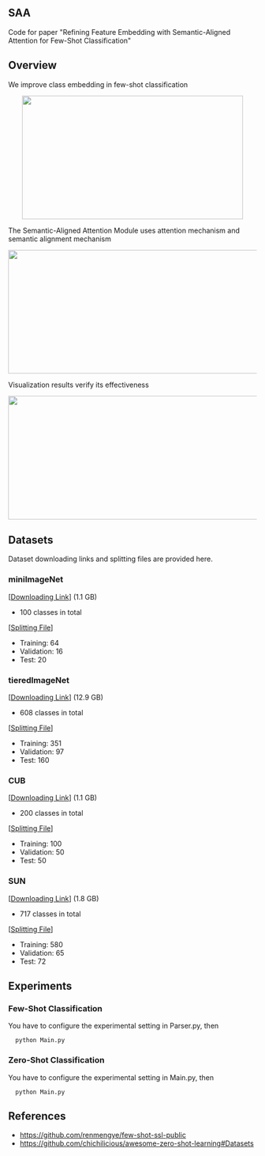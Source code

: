 ## SAA
Code for paper "Refining Feature Embedding with Semantic-Aligned Attention for Few-Shot Classification"

## Overview
We improve class embedding in few-shot classification

<div align=center><img width="448" height="250" src="https://github.com/brycexu/SAAM/blob/master/images/illustration.png"/></div>

The Semantic-Aligned Attention Module uses attention mechanism and semantic alignment mechanism

<div align=center><img width="510" height="250" src="https://github.com/brycexu/SAAM/blob/master/images/saam.png"/></div>

Visualization results verify its effectiveness

<div align=center><img width="560" height="250" src="https://github.com/brycexu/SAAM/blob/master/images/tsne.png"/></div>

## Datasets

Dataset downloading links and splitting files are provided here. 

### miniImageNet
[[Downloading Link](https://drive.google.com/open?id=16V_ZlkW4SsnNDtnGmaBRq2OoPmUOc5mY)]  (1.1 GB)
* 100 classes in total

[[Splitting File](https://github.com/brycexu/SAAM/tree/master/Few-Shot%20Classification/Dataset/miniImageNet/Splits)]
* Training: 64   
* Validation: 16   
* Test: 20

### tieredImageNet
[[Downloading Link](https://drive.google.com/open?id=1g1aIDy2Ar_MViF2gDXFYDBTR-HYecV07)]  (12.9 GB)
* 608 classes in total

[[Splitting File](https://github.com/brycexu/SAAM/tree/master/Few-Shot%20Classification/Dataset/tieredImageNet/Splits)]
* Training: 351
* Validation: 97
* Test: 160

### CUB
[[Downloading Link](https://drive.google.com/open?id=1g1aIDy2Ar_MViF2gDXFYDBTR-HYecV07)] (1.1 GB)
* 200 classes in total

[[Splitting File](https://github.com/brycexu/SAAM/tree/master/Zero-Shot%20Classification/CUB/Splits)]
* Training: 100
* Validation: 50
* Test: 50

### SUN
[[Downloading Link](http://cs.brown.edu/~gmpatter/sunattributes.html)] (1.8 GB)
* 717 classes in total

[[Splitting File](https://github.com/brycexu/SAAM/tree/master/Zero-Shot%20Classification/SUN/Splits)]
* Training: 580
* Validation: 65
* Test: 72

## Experiments
### Few-Shot Classification
You have to configure the experimental setting in Parser.py, then
```
  python Main.py
```

### Zero-Shot Classification
You have to configure the experimental setting in Main.py, then
```
  python Main.py
```

## References
* https://github.com/renmengye/few-shot-ssl-public
* https://github.com/chichilicious/awesome-zero-shot-learning#Datasets
